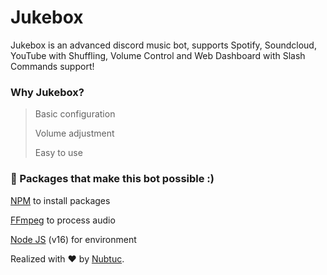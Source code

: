 # Jukebox
Jukebox is an advanced discord music bot, supports Spotify, Soundcloud, YouTube with Shuffling, Volume Control and Web Dashboard with Slash Commands support!


### Why Jukebox?

> Basic configuration
> 
> Volume adjustment
> 
> Easy to use


### 📑 Packages that make this bot possible :)

[NPM](https://www.npmjs.com) to install packages

[FFmpeg](https://www.ffmpeg.org) to process audio

[Node JS](https://nodejs.org/en/) (v16) for environment


Realized with ❤️ by [Nubtuc](https://github.com/TheodoreRomero).
